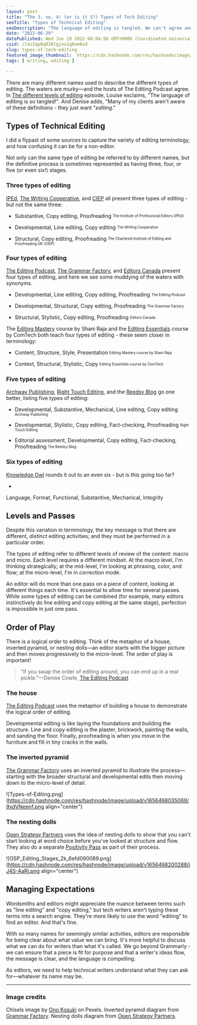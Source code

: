 ```yaml
---
layout: post 
title: "The 3, no, 4! (or is it 5?) Types of Tech Editing"
seoTitle: "Types of Technical Editing"
seoDescription: "The language of editing is tangled. We can't agree and it doesn't matter. Most folks just want "editing"."
date: "2022-06-29"
datePublished: Wed Jun 29 2022 04:04:56 GMT+0000 (Coordinated Universal Time)
cuid: cl4z2qp0q038lgjnv1q0ne0xd
slug: types-of-tech-editing
featured_image_thumbnail:  https://cdn.hashnode.com/res/hashnode/image/upload/v1655612273880/jh4NaPiwK.jpg
tags: [ writing, editing ]

---
```


There are many different names used to describe the different types of editing. The waters are murky—and the hosts of The Editing Podcast agree. In [The different levels of editing](https://theeditingpodcast.captivate.fm/episode/levels-of-editing) episode, Louise exclaims, "The language of editing is so tangled!". And Denise adds, "Many of my clients aren't aware of these definitions - they just want "*editing*."


## Types of Technical Editing

I did a flypast of some sources to capture the variety of editing terminology, and how confusing it can be for a non-editor. 

Not only can the same type of editing be referred to by different names, but the definitive process is sometimes represented as having three, four, or five (or even six!) stages.  

###  Three types of editing

[IPEd](https://www.iped-editors.org/about-editing/types-of-editing/), [The Writing Cooperative](https://writingcooperative.com/3-types-of-editing-and-the-differences-between-them-d6de60bcb66f), and [CIEP](https://www.ciep.uk/about/faqs/about-proofreading-and-editing) all present three types of editing - but not the same three:

- Substantive, Copy editing, Proofreading <sub><sup>The Institute of Professional Editors (IPEd)</sup></sub>

- Developmental, Line editing, Copy editing <sub><sup>The Writing Cooperative
</sup></sub>

- Structural, Copy editing, Proofreading <sub><sup>The Chartered Institute of Editing and Proofreading UK (CIEP)</sup></sub>

### Four types of editing

[The Editing Podcast](https://theeditingpodcast.captivate.fm/episode/levels-of-editing), [The Grammar Factory](https://grammarfactory.com/editing/types-of-editing/), and [Editors Canada](https://www.editors.ca/hire/what-can-professional-editor-do-you) present four types of editing, and here we see some muddying of the waters with synonyms.

- Developmental, Line editing, Copy editing, Proofreading <sub><sup>The Editing Podcast</sup></sub>

- Developmental, Structural, Copy editing, Proofreading <sub><sup>The Grammar Factory</sup></sub>

- Structural, Stylistic, Copy editing, Proofreading <sub><sup>Editors Canada</sup></sub>

The [Editing Mastery](https://www.udemy.com/course/editing-mastery/) course by Shani Raja and the [Editing Essentials](https://comtech-serv.com/training/editing/) course by ComTech both teach four types of editing - these seem closer in terminology: 

- Content, Structure, Style, Presentation <sub><sup>Editing Mastery course by Shani Raja</sup></sub>

- Context, Structural, Stylistic, Copy <sub><sup>Editing Essentials course by ComTech</sup></sub>

### Five types of editing

[Archway Publishing](https://www.archwaypublishing.com/en/resources/the-different-types-of-editing), [Right Touch Editing](https://www.righttouchediting.com/copyediting/), and the [Reedsy Blog](https://blog.reedsy.com/guide/editing/ ) go one better, listing five types of editing:

- Developmental, Substantive, Mechanical, Line editing, Copy editing <sub><sup>Archway Publishing</sup></sub>

- Developmental, Stylistic, Copy editing, Fact-checking, Proofreading <sub><sup>Right Touch Editing</sup></sub>

- Editorial assessment, Developmental, Copy editing, Fact-checking, Proofreading <sub><sup>The Reedsy Blog</sup></sub>


### Six types of editing

[Knowledge Owl](https://www.knowledgeowl.com/home/technical-editing) rounds it out to an even six - but is this going too far?

- 
Language, Format, Functional, Substantive, Mechanical, Integrity


## Levels and Passes

Despite this variation in terminology, the key message is that there are different, *distinct* editing activities; and they must be performed in a particular order.

The types of editing refer to different levels of review of the content: macro and micro. Each level requires a different mindset. At the macro level, I'm thinking strategically; at the mid-level, I'm looking at phrasing, color, and flow; at the micro-level, I'm in correction mode. 

An editor will do more than one pass on a piece of content, looking at different things each time. It's essential to allow time for several passes. While some types of editing can be combined (for example, many editors instinctively do line editing and copy editing at the same stage), perfection is impossible in just one pass.


## Order of Play

There is a logical order to editing. Think of the metaphor of a house, inverted pyramid, or nesting dolls—an editor starts with the bigger picture and then moves progressively to the micro-level. The order of play is important!

> "If you swap the order of editing around, you can end up in a real pickle."—Denise Cowle, [The Editing Podcast](https://theeditingpodcast.captivate.fm/episode/levels-of-editing)


### The house

[The Editing Podcast](https://theeditingpodcast.captivate.fm/episode/levels-of-editing) uses the metaphor of building a house to demonstrate the logical order of editing.

Developmental editing is like laying the foundations and building the structure. Line and copy editing is the plaster, brickwork, painting the walls, and sanding the floor. Finally, proofreading is when you move in the furniture and fill in tiny cracks in the walls.


### **The inverted pyramid**

[The Grammar Factory](https://grammarfactory.com/editing/types-of-editing/) uses an inverted pyramid to illustrate the process—starting with the broader structural and developmental edits then moving down to the micro-level of detail.

![Types-of-Editing.png](https://cdn.hashnode.com/res/hashnode/image/upload/v1656468035069/9xdVNeenf.png align="center") 


### **The nesting dolls**

[Open Strategy Partners](https://openstrategypartners.com/blog/osp-editing-codes-quick-start-guide/) uses the idea of nesting dolls to show that you can't start looking at word choice before you've looked at structure and flow. They also do a separate [Positivity Pass](https://openstrategypartners.com/blog/the-positivity-pass-and-why-we-do-it/) as part of their process.

![OSP_Editing_Stages_2k_6efd090089.png](https://cdn.hashnode.com/res/hashnode/image/upload/v1656468200288/iJ4S-AaRi.png align="center")



## Managing Expectations

Wordsmiths and editors might appreciate the nuance between terms such as "line editing" and "copy editing," but tech writers aren't typing these terms into a search engine. They're more likely to use the word "editing" to find an editor. And that's fine.

With so many names for seemingly similar activities, editors are responsible for being clear about what value we can bring. It's more helpful to discuss what we can do for writers than what it's called. We go beyond Grammarly - we can ensure that a piece is fit for purpose and that a writer's ideas flow, the message is clear, and the language is compelling.

As editors, we need to help technical writers understand what they can ask for—whatever its name may be.

---

### Image credits

Chisels image by [Ono Kosuki](https://www.pexels.com/photo/collection-of-various-chisels-on-wall-5973896/) on Pexels. Inverted pyramid diagram from [Grammar Factory](https://grammarfactory.com/editing/types-of-editing/). Nesting dolls diagram from [Open Strategy Partners](https://openstrategypartners.com). 
